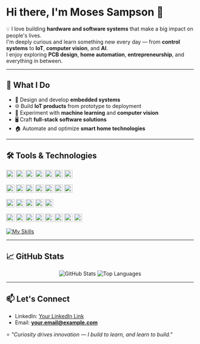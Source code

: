 # Hi there, I'm Moses Sampson 👋

💡 I love building **hardware and software systems** that make a big impact on people's lives.  
I'm deeply curious and learn something new every day — from **control systems** to **IoT**, **computer vision**, and **AI**.  
I enjoy exploring **PCB design**, **home automation**, **entrepreneurship**, and everything in between.

---

## 🚀 What I Do
- 🔧 Design and develop **embedded systems**
- 🌐 Build **IoT products** from prototype to deployment
- 🧠 Experiment with **machine learning** and **computer vision**
- 🖥️ Craft **full-stack software solutions**
- 🏠 Automate and optimize **smart home technologies**

---

## 🛠️ Tools & Technologies

<p align="left">
  <!-- Row 1: Programming Languages -->
  <a href="https://www.python.org/" target="_blank"><img height="22px" src="https://img.shields.io/badge/Python-4B8BBE?style=for-the-badge&logo=python&logoColor=white&color=4B8BBE"/></a>
  <a href="https://en.wikipedia.org/wiki/C_(programming_language)" target="_blank"><img height="22px" src="https://img.shields.io/badge/C-005B96?style=for-the-badge&logo=c&logoColor=white&color=005B96"/></a>
  <a href="https://isocpp.org/" target="_blank"><img height="22px" src="https://img.shields.io/badge/C++-2E5E9E?style=for-the-badge&logo=cplusplus&logoColor=white&color=2E5E9E"/></a>
  <a href="https://learn.microsoft.com/en-us/dotnet/csharp/" target="_blank"><img height="22px" src="https://img.shields.io/badge/C%23-68217A?style=for-the-badge&logo=csharp&logoColor=white&color=68217A"/></a>
  <a href="https://flutter.dev/" target="_blank"><img height="22px" src="https://img.shields.io/badge/Flutter-0468D7?style=for-the-badge&logo=flutter&logoColor=white&color=0468D7"/></a>
  <a href="https://developer.mozilla.org/en-US/docs/Web/JavaScript" target="_blank"><img height="22px" src="https://img.shields.io/badge/JavaScript-F0DB4F?style=for-the-badge&logo=javascript&logoColor=black&color=F0DB4F"/></a>
  <a href="https://www.lua.org/" target="_blank"><img height="22px" src="https://img.shields.io/badge/Lua-000080?style=for-the-badge&logo=lua&logoColor=white&color=000080"/></a>
</p>

<p align="left">
  <!-- Row 2: Development & Cloud Tools -->
  <a href="https://www.docker.com/" target="_blank"><img height="22px" src="https://img.shields.io/badge/Docker-2496ED?style=for-the-badge&logo=docker&logoColor=white&color=2496ED"/></a>
  <a href="https://www.overleaf.com/" target="_blank"><img height="22px" src="https://img.shields.io/badge/Overleaf-79DAE8?style=for-the-badge&logo=overleaf&logoColor=white&color=79DAE8"/></a>
  <a href="https://www.qt.io/" target="_blank"><img height="22px" src="https://img.shields.io/badge/Qt-41CD52?style=for-the-badge&logo=qt&logoColor=white&color=41CD52"/></a>
  <a href="https://easyeda.com/" target="_blank"><img height="22px" src="https://img.shields.io/badge/EasyEDA-FF6C37?style=for-the-badge&logo=&logoColor=white&color=FF6C37"/></a>
  <a href="https://www.altium.com/" target="_blank"><img height="22px" src="https://img.shields.io/badge/Altium-FF0000?style=for-the-badge&logo=&logoColor=white&color=FF0000"/></a>
  <a href="https://colab.research.google.com/" target="_blank"><img height="22px" src="https://img.shields.io/badge/Google%20Colab-F9AB00?style=for-the-badge&logo=googlecolab&logoColor=white&color=F9AB00"/></a>
  <a href="https://www.langchain.com/" target="_blank"><img height="22px" src="https://img.shields.io/badge/LangChain-3B5BDB?style=for-the-badge&logo=&logoColor=white&color=3B5BDB"/></a>
</p>

<p align="left">
  <!-- Row 3: AI/ML & Vision -->
  <a href="https://huggingface.co/" target="_blank"><img height="22px" src="https://img.shields.io/badge/HuggingFace-F5900E?style=for-the-badge&logo=huggingface&logoColor=white&color=F5900E"/></a>
  <a href="https://opencv.org/" target="_blank"><img height="22px" src="https://img.shields.io/badge/OpenCV-5C3EE8?style=for-the-badge&logo=opencv&logoColor=white&color=5C3EE8"/></a>
  <a href="https://www.anthropic.com/claude" target="_blank"><img height="22px" src="https://img.shields.io/badge/Claude-7D5FFF?style=for-the-badge&logo=&logoColor=white&color=7D5FFF"/></a>
  <a href="https://www.deepseek.ai/" target="_blank"><img height="22px" src="https://img.shields.io/badge/DeepSeek-FF4F00?style=for-the-badge&logo=&logoColor=white&color=FF4F00"/></a>
  <a href="https://chat.openai.com/" target="_blank"><img height="22px" src="https://img.shields.io/badge/ChatGPT-00FFA0?style=for-the-badge&logo=openai&logoColor=white&color=00FFA0"/></a>
</p>

<p align="left">
  <!-- Row 4: OS, Productivity & Others -->
  <a href="https://www.linux.org/" target="_blank"><img height="22px" src="https://img.shields.io/badge/Linux-FCC624?style=for-the-badge&logo=linux&logoColor=black&color=FCC624"/></a>
  <a href="https://ubuntu.com/" target="_blank"><img height="22px" src="https://img.shields.io/badge/Ubuntu-E95420?style=for-the-badge&logo=ubuntu&logoColor=white&color=E95420"/></a>
  <a href="https://www.canva.com/" target="_blank"><img height="22px" src="https://img.shields.io/badge/Canva-00C4CC?style=for-the-badge&logo=canva&logoColor=white&color=00C4CC"/></a>
  <a href="https://github.com/" target="_blank"><img height="22px" src="https://img.shields.io/badge/GitHub-181717?style=for-the-badge&logo=github&logoColor=white&color=181717"/></a>
  <a href="https://github.com/features/actions" target="_blank"><img height="22px" src="https://img.shields.io/badge/GitHub%20Actions-2088FF?style=for-the-badge&logo=githubactions&logoColor=white&color=2088FF"/></a>
  <a href="https://www.mathworks.com/products/matlab.html" target="_blank"><img height="22px" src="https://img.shields.io/badge/MATLAB-F1672A?style=for-the-badge&logo=matlab&logoColor=white&color=F1672A"/></a>
  <a href="https://www.selenium.dev/" target="_blank"><img height="22px" src="https://img.shields.io/badge/Selenium-43B02A?style=for-the-badge&logo=selenium&logoColor=white&color=43B02A"/></a>
  <a href="https://scrapy.org/" target="_blank"><img height="22px" src="https://img.shields.io/badge/Scrapy-0C4B33?style=for-the-badge&logo=scrapy&logoColor=white&color=0C4B33"/></a>
</p>

[![My Skills](https://skillicons.dev/icons?i=python,c,cpp,cs,flutter,js,lua&theme=light)](https://skillicons.dev)


---

## 📈 GitHub Stats

<p align="center">
  <img src="https://github-readme-stats.vercel.app/api?username=YOUR_USERNAME&show_icons=true&theme=radical" alt="GitHub Stats" />
  <img src="https://github-readme-stats.vercel.app/api/top-langs/?username=YOUR_USERNAME&layout=compact&theme=radical" alt="Top Languages" />
</p>

---

## 📫 Let's Connect
- LinkedIn: [Your LinkedIn Link](#)
- Email: **your.email@example.com**

⭐ *"Curiosity drives innovation — I build to learn, and learn to build."*

